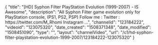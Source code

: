 {
    "title": "[HD] Syphon Filter PlayStation Evolution (1999-2007) - IS Awesome",
    "description": "All Syphon Filter game evolution only for PlayStation console, (PS1, PS2, PSP) Follow me : Twitter : https:\/\/twitter.com\/M_Rhomi Instagram ...",
    "channelid": "123184222",
    "videoid": "123075320",
    "date_created": "1508371348",
    "date_modified": "1508451090",
    "type": "",
    "layout": "channelVideo",
    "url": "\/c1\/hd-syphon-filter-playstation-evolution-1999-2007\/123184222-123075320"
}